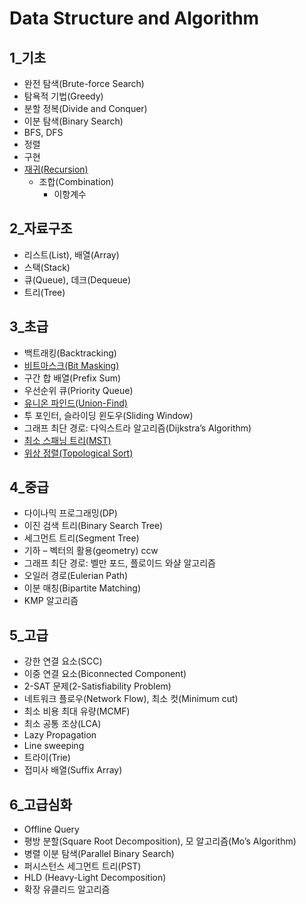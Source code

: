 # Data Structure and Algorithm

## 1_기초

-   완전 탐색(Brute-force Search)
-   탐욕적 기법(Greedy)
-   분할 정복(Divide and Conquer)
-   이분 탐색(Binary Search)
-   BFS, DFS
-   정렬
-   구현
-   [재귀(Recursion)](https://github.com/profornnan/Data-Structure-and-Algorithm/blob/master/1_기초/재귀(Recursion).md#재귀recursion)
    -   조합(Combination)
        -   이항계수



## 2_자료구조

-   리스트(List), 배열(Array)
-   스택(Stack)
-   큐(Queue), 데크(Dequeue)
-   트리(Tree)



## 3_초급

-   백트래킹(Backtracking)
-   [비트마스크(Bit Masking)](https://github.com/profornnan/Data-Structure-and-Algorithm/blob/master/3_초급/비트마스크(Bit_Masking).md#비트마스크bit-masking)
-   구간 합 배열(Prefix Sum)
-   우선순위 큐(Priority Queue)
-   [유니온 파인드(Union-Find)](https://github.com/profornnan/Data-Structure-and-Algorithm/blob/master/3_초급/유니온_파인드(Union-Find).md#유니온-파인드union-find)
-   투 포인터, 슬라이딩 윈도우(Sliding Window)
-   그래프 최단 경로: 다익스트라 알고리즘(Dijkstra’s Algorithm)
-   [최소 스패닝 트리(MST)](https://github.com/profornnan/Data-Structure-and-Algorithm/blob/master/3_초급/최소_스패닝_트리(MST).md#최소-스패닝-트리mst)
-   [위상 정렬(Topological Sort)](https://github.com/profornnan/Data-Structure-and-Algorithm/blob/master/3_초급/위상_정렬(Topological_Sort).md#위상-정렬topological-sort)



## 4_중급

-   다이나믹 프로그래밍(DP)
-   이진 검색 트리(Binary Search Tree)
-   세그먼트 트리(Segment Tree)
-   기하 – 벡터의 활용(geometry) ccw 
-   그래프 최단 경로: 벨만 포드, 플로이드 와샬 알고리즘
-   오일러 경로(Eulerian Path) 
-   이분 매칭(Bipartite Matching)
-   KMP 알고리즘



## 5_고급

-   강한 연결 요소(SCC)
-   이중 연결 요소(Biconnected Component)
-   2-SAT 문제(2-Satisfiability Problem)
-   네트워크 플로우(Network Flow), 최소 컷(Minimum cut)
-   최소 비용 최대 유량(MCMF)
-   최소 공통 조상(LCA)
-   Lazy Propagation
-   Line sweeping 
-   트라이(Trie)
-   접미사 배열(Suffix Array)



## 6_고급심화

-   Offline Query 
-   평방 분할(Square Root Decomposition), 모 알고리즘(Mo’s Algorithm)
-   병렬 이분 탐색(Parallel Binary Search)
-   퍼시스턴스 세그먼트 트리(PST)
-   HLD (Heavy-Light Decomposition)
-   확장 유클리드 알고리즘

